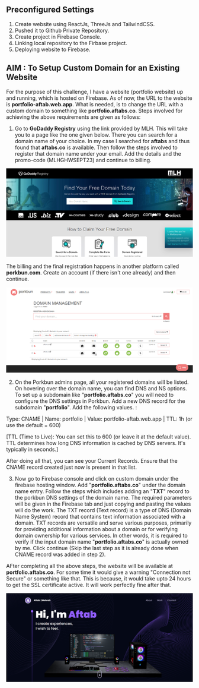 ## Preconfigured Settings

1. Create website using ReactJs, ThreeJs and TailwindCSS.
2. Pushed it to Github Private Repository.
3. Create project in Firebase Console.
4. Linking local repository to the Firbase project.
5. Deploying website to Firebase.

## AIM : To Setup Custom Domain for an Existing Website

For the purpose of this challenge, I have a website (portfolio website) up and running, which is hosted on Firebase. As of now, the URL to the website is **portfolio-aftab.web.app**. What is needed, is to change the URL with a custom domain to something like **portfolio.aftabs.co**. Steps involved for achieving the above requirements are given as follows:

1. Go to **GoDaddy Registry** using the link provided by MLH. This will take you to a page like the one given below. There you can search for a domain name of your choice. In my case I searched for **aftabs** and thus found that **aftabs.co** is available. Then follow the steps involved to register that domain name under your email. Add the details and the promo-code (MLHGHWSEPT23) and continue to billing.

![GoDaddy Registry - MLH](godaddy.png)

The billing and the final registration happens in another platform called **porkbun.com**. Create an account (if there isn't one already) and then continue. 

![Porkbun Admin Page](porkbun.png)

2. On the Porkbun admins page, all your registered domains will be listed. On hovering over the domain name, you can find DNS and NS options. To set up a subdomain like "**portfolio.aftabs.co**" you will need to configure the DNS settings in Porkbun. Add a new DNS record for the subdomain "**portfolio**". Add the following values. :

<p>Type: CNAME | Name: portfolio | Value: portfolio-aftab.web.app | TTL: 1h (or use the default = 600) </p>

[TTL (Time to Live): You can set this to 600 (or leave it at the default value). TTL determines how long DNS information is cached by DNS servers. It's typically in seconds.]

After doing all that, you can see your Current Records. Ensure that the CNAME record created just now is present in that list.

3. Now go to Firebase console and click on custom domain under the firebase hosting window. Add "**portfolio.aftabs.co**" under the domain name entry. Follow the steps which includes adding an "**TXT**" record to the porkbun DNS settings of the domain name. The required parameters will be given in the Firebase tab and just copying and pasting the values will do the work. The TXT record (Text record) is a type of DNS (Domain Name System) record that contains text information associated with a domain. TXT records are versatile and serve various purposes, primarily for providing additional information about a domain or for verifying domain ownership for various services. In other words, it is required to verify if the input domain name "**portfolio.aftabs.co**" is actually owned by me. Click continue (Skip the last step as it is already done when CNAME record was added in step 2). 

AFter completing all the above steps, the website will be available at **portfolio.aftabs.co**. For some time it would give a warning "Connection not Secure" or something like that. This is because, it would take upto 24 hours to get the SSL certificate active. It will work perfectly fine after that.

![Portfolio Website Screenshot](screenshot.png)